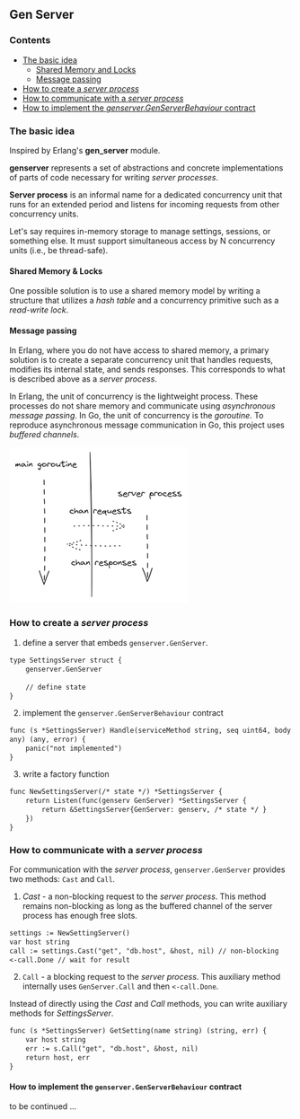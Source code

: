 ## Gen Server

### Contents
- [The basic idea](#the-basic-idea)
    - [Shared Memory and Locks](#shared-memory--locks)
    - [Message passing](#message-passing)
- [How to create a *server process*](#how-to-create-a-server-process)
- [How to communicate with a *server process*](#how-to-communicate-with-a-server-process)
- [How to implement the *genserver.GenServerBehaviour* contract](#how-to-implement-the-genservergenserverbehaviour-contract)

### The basic idea

Inspired by Erlang's **gen_server** module.

**genserver** represents a set of abstractions and concrete implementations of parts of code necessary for writing *server processes*.

**Server process** is an informal name for a dedicated concurrency unit that runs for an extended period and listens for incoming requests from other concurrency units.

Let's say requires in-memory storage to manage settings, sessions, or something else. It must support simultaneous access by N concurrency units (i.e., be thread-safe).

#### Shared Memory & Locks

One possible solution is to use a shared memory model by writing a structure that utilizes a *hash table* and a concurrency primitive such as a *read-write lock*.

#### Message passing

In Erlang, where you do not have access to shared memory, a primary solution is to create a separate concurrency unit that handles requests, modifies its internal state, and sends responses. This corresponds to what is described above as a *server process*.


In Erlang, the unit of concurrency is the lightweight process. These processes do not share memory and communicate using *asynchronous message passing*. In Go, the unit of concurrency is the *goroutine*. To reproduce asynchronous message communication in Go, this project uses *buffered channels*.


<img src="./assets/genserver.png">

### How to create a *server process*

1) define a server that embeds `genserver.GenServer`.

```golang
type SettingsServer struct {
    genserver.GenServer

    // define state
}
```

2) implement the `genserver.GenServerBehaviour`  contract

```golang
func (s *SettingsServer) Handle(serviceMethod string, seq uint64, body any) (any, error) {
    panic("not implemented")
}
```

3) write a factory function

```golang
func NewSettingsServer(/* state */) *SettingsServer {
	return Listen(func(genserv GenServer) *SettingsServer {
		return &SettingsServer{GenServer: genserv, /* state */ }
	})
}
```

### How to communicate with a *server process*

For communication with the *server process*, `genserver.GenServer` provides two methods: `Cast` and `Call`.

1. *Cast* - a non-blocking request to the *server process*. This method remains non-blocking as long as the buffered channel of the server process has enough free slots.

```golang
settings := NewSettingServer()
var host string
call := settings.Cast("get", "db.host", &host, nil) // non-blocking
<-call.Done // wait for result
```

2. `Call` - a blocking request to the *server process*. This auxiliary method internally uses `GenServer.Call` and then `<-call.Done`.

Instead of directly using the *Cast* and *Call* methods, you can write auxiliary methods for *SettingsServer*.

```golang
func (s *SettingsServer) GetSetting(name string) (string, err) {
    var host string
    err := s.Call("get", "db.host", &host, nil)
    return host, err
}
```

#### How to implement the `genserver.GenServerBehaviour` contract

to be continued ...
